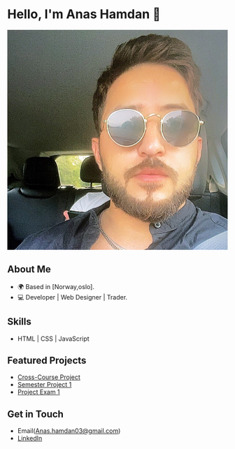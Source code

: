 # Hello, I'm Anas Hamdan 👋
![Anas Hamdan](/images/anas%20hamdan.jpg)  
## About Me
- 🌍 Based in [Norway,oslo].
- 💻 Developer | Web Designer | Trader.

## Skills
- HTML | CSS | JavaScript

## Featured Projects
- [Cross-Course Project](https://anashamdaan.github.io/Rainydays-Shop)
- [Semester Project 1](https:https://anashamdaan.github.io/Community-Science-Museum)
- [Project Exam 1](https://anashamdaan.github.io/Hl-Blog-demo)

## Get in Touch
- Email(Anas.hamdan03@gmail.com)
- [LinkedIn](www.linkedin.com/in/anas-hamdan-4a1000197)
